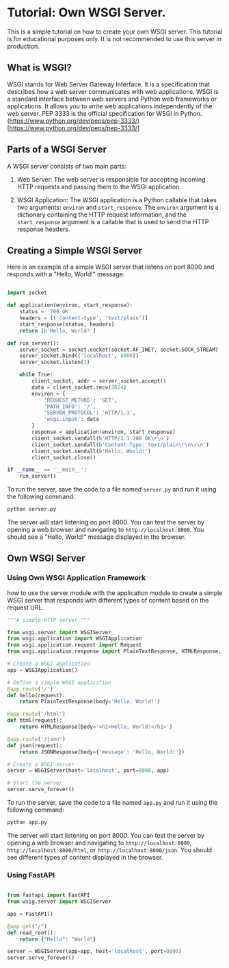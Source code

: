 # Tutorial: Own WSGI Server.

This is a simple tutorial on how to create your own WSGI server. This tutorial is for educational purposes only. It is not recommended to use this server in production.

## What is WSGI?

WSGI stands for Web Server Gateway Interface. It is a specification that describes how a web server communicates with web applications. WSGI is a standard interface between web servers and Python web frameworks or applications. It allows you to write web applications independently of the web server.
PEP 3333 is the official specification for WSGI in Python. (https://www.python.org/dev/peps/pep-3333/)[https://www.python.org/dev/peps/pep-3333/]

## Parts of a WSGI Server

A WSGI server consists of two main parts:

1. Web Server: The web server is responsible for accepting incoming HTTP requests and passing them to the WSGI application.

2. WSGI Application: The WSGI application is a Python callable that takes two arguments: `environ` and `start_response`. The `environ` argument is a dictionary containing the HTTP request information, and the `start_response` argument is a callable that is used to send the HTTP response headers.

## Creating a Simple WSGI Server

Here is an example of a simple WSGI server that listens on port 8000 and responds with a "Hello, World!" message:

```python

import socket

def application(environ, start_response):
    status = '200 OK'
    headers = [('Content-type', 'text/plain')]
    start_response(status, headers)
    return [b'Hello, World!']

def run_server():
    server_socket = socket.socket(socket.AF_INET, socket.SOCK_STREAM)
    server_socket.bind(('localhost', 8000))
    server_socket.listen(1)

    while True:
        client_socket, addr = server_socket.accept()
        data = client_socket.recv(1024)
        environ = {
            'REQUEST_METHOD': 'GET',
            'PATH_INFO': '/',
            'SERVER_PROTOCOL': 'HTTP/1.1',
            'wsgi.input': data
        }
        response = application(environ, start_response)
        client_socket.sendall(b'HTTP/1.1 200 OK\r\n')
        client_socket.sendall(b'Content-Type: text/plain\r\n\r\n')
        client_socket.sendall(b'Hello, World!')
        client_socket.close()

if __name__ == '__main__':
    run_server()

```

To run the server, save the code to a file named `server.py` and run it using the following command:

```bash
python server.py
```

The server will start listening on port 8000. You can test the server by opening a web browser and navigating to `http://localhost:8000`. You should see a "Hello, World!" message displayed in the browser.


## Own WSGI Server

### Using Own WSGI Application Framework

how to use the server module with the application module to create a simple WSGI server that responds with different types of content based on the request URL.

```python
"""A simple HTTP server."""

from wsgi.server import WSGIServer
from wsgi.application import WSGIApplication
from wsgi.application.request import Request
from wsgi.application.response import PlainTextResponse, HTMLResponse, JSONResponse

# Create a WSGI application
app = WSGIApplication()

# Define a simple WSGI application
@app.route('/')
def hello(request):
    return PlainTextResponse(body='Hello, World!')

@app.route('/html')
def html(request):
    return HTMLResponse(body='<h1>Hello, World!</h1>')

@app.route('/json')
def json(request):
    return JSONResponse(body={'message': 'Hello, World!'})

# Create a WSGI server
server = WSGIServer(host='localhost', port=8000, app)

# Start the server
server.serve_forever()
```

To run the server, save the code to a file named `app.py` and run it using the following command:

```bash
python app.py
```

The server will start listening on port 8000. You can test the server by opening a web browser and navigating to `http://localhost:8000`, `http://localhost:8000/html`, or `http://localhost:8000/json`. You should see different types of content displayed in the browser.

### Using FastAPI

```python

from fastapi import FastAPI
from wsig.server import WSGIServer

app = FastAPI()

@app.get("/")
def read_root():
    return {"Hello": "World"}

server = WSGIServer(app=app, host='localhost', port=8000)
server.serve_forever()

```
